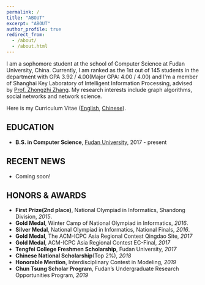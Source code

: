 ```yaml
---
permalink: /
title: "ABOUT"
excerpt: "ABOUT"
author_profile: true
redirect_from: 
  - /about/
  - /about.html
---
```


I am  a sophomore student at the school of Computer Science at Fudan University, China. Currently, I am ranked as the 1st out of 145 students in the department with GPA 3.92 / 4.00(Major GPA: 4.00 / 4.00) and  I'm a member of Shanghai Key Laboratory of Intelligent Information Processing, advised by [Prof. Zhongzhi Zhang](http://homepage.fudan.edu.cn/zhangzz/). My research interests include graph algorithms, social networks and network science.

Here is my Curriculum Vitae ([English](), [Chinese]()).


## EDUCATION

- **B.S. in Computer Science**, [Fudan University](http://www.cs.fudan.edu.cn/), 2017 - present

## RECENT NEWS

- Coming soon!

## HONORS & AWARDS

- **First Prize(2nd place)**, National Olympiad in Informatics, Shandong Division, *2015*.
- **Gold Medal**, Winter Camp of National Olympiad in Informatics, *2016*.
- **Silver Medal**, National Olympiad in Informatics, National Finals, *2016*.
- **Gold Medal**, The ACM-ICPC Asia Regional Contest Qingdao Site, *2017*
- **Gold Medal**, ACM-ICPC Asia Regional Contest EC-Final, *2017*
- **Tengfei College Freshmen Scholarship**, Fudan University, *2017*
- **Chinese National Scholarship**(Top 2%), *2018*
- **Honorable Mention**, Interdisciplinary Contest in Modeling, *2019*
- **Chun Tsung Scholar Program**, Fudan’s Undergraduate Research Opportunities Program, *2019*
